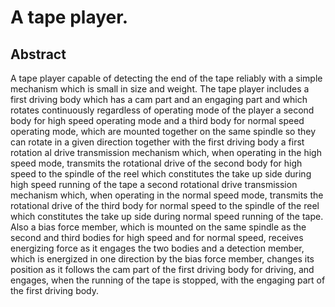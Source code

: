 # A tape player.

## Abstract
A tape player capable of detecting the end of the tape reliably with a simple mechanism which is small in size and weight. The tape player includes a first driving body which has a cam part and an engaging part and which rotates continuously regardless of operating mode of the player a second body for high speed operating mode and a third body for normal speed operating mode, which are mounted together on the same spindle so they can rotate in a given direction together with the first driving body a first rotation al drive transmission mechanism which, when operating in the high speed mode, transmits the rotational drive of the second body for high speed to the spindle of the reel which constitutes the take up side during high speed running of the tape a second rotational drive transmission mechanism which, when operating in the normal speed mode, transmits the rotational drive of the third body for normal speed to the spindle of the reel which constitutes the take up side during normal speed running of the tape. Also a bias force member, which is mounted on the same spindle as the second and third bodies for high speed and for normal speed, receives energizing force as it engages the two bodies and a detection member, which is energized in one direction by the bias force member, changes its position as it follows the cam part of the first driving body for driving, and engages, when the running of the tape is stopped, with the engaging part of the first driving body.